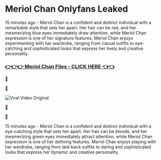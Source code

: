 # Meriol Chan Onlyfans Leaked

<p>15 minutes ago - Meriol Chan is a confident and distinct individual with a remarkable style that sets her apart. Her hair can be red, and her mesmerizing blue eyes immediately draw attention, while Meriol Chan expression is one of her signature features. Meriol Chan enjoys experimenting with her wardrobe, ranging from casual outfits to eye-catching and sophisticated looks that express her lively and creative personality.</p><p>
<h3><a href="https://fansleaks.com-getfree.pro/meriol-chan" rel="nofollow">👉👉👉 Meriol Chan Files - CLICK HERE 👈👈</a></h3>
<p>🔻</p>
<p>🔻</p> <p>
<a href="https://fansleaks.com-getfree.pro/meriol-chan" rel="nofollow"><img src="https://i.imgur.com/0ZbtXZ5.gif" alt="Viral Video Original" style="max-width: 100%; display: inline-block;" data-target="animated-image.originalImage"></a>
<p>🔻</p>
<p>🔻</p> <p>15 minutes ago - Meriol Chan is a confident and distinct individual with a eye-catching style that sets her apart. Her hair can be blonde, and her mesmerizing green eyes immediately attract attention, while Meriol Chan expression is one of her defining features. Meriol Chan enjoys playing with her wardrobe, ranging from laid-back outfits to daring and sophisticated looks that express her dynamic and creative personality.</p>